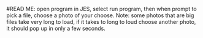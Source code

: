 #READ ME: open program in JES, select run program, then when prompt to pick a file, choose a photo of your choose.
Note: some photos that are big files take very long to load, if it takes to long to loud choose another photo, it should pop up in only a few seconds.
